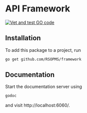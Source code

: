 # API Framework

[![Vet and test GO code](https://github.com/RSOPMS/framework/actions/workflows/vet.yaml/badge.svg?branch=dev)](https://github.com/RSOPMS/framework/actions/workflows/vet.yaml)

## Installation

To add this package to a project, run

```sh
go get github.com/RSOPMS/framework
```

## Documentation

Start the documentation server using

```sh
godoc
```

and visit http://localhost:6060/.

